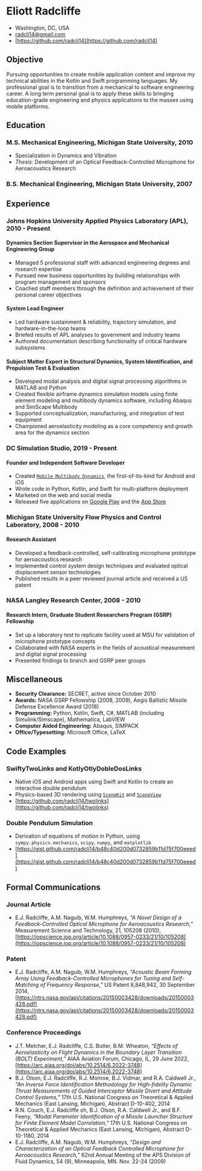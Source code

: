 # Eliott Radcliffe

 * Washington, DC, USA
 * [radcli14@gmail.com](mailto:radcli14@gmail.com)
 * [https://github.com/radcli14](https://github.com/radcli14)


## Objective

Pursuing opportunities to create mobile application content and improve my technical abilities in the Kotlin and Swift programming languages. 
My professional goal is to transition from a mechanical to software engineering career.
A long term personal goal is to apply these skills to bringing education-grade engineering and physics applications to the masses using mobile platforms.


## Education

### M.S. Mechanical Engineering, Michigan State University, 2010
 * Specialization in Dynamics and Vibration
 * _Thesis:_ Development of an Optical Feedback-Controlled Microphone for Aeroacoustics Research

### B.S. Mechanical Engineering, Michigan State University, 2007


## Experience

### Johns Hopkins University Applied Physics Laboratory (APL), 2010 - Present
 
#### Dynamics Section Supervisor in the Aerospace and Mechanical Engineering Group

 * Managed 5 professional staff with advanced engineering degrees and research expertise 
 * Pursued new business opportunities by building relationships with program management and sponsors
 * Coached staff members through the definition and achievement of their personal career objectives
 
#### System Lead Engineer

 * Led hardware sustainment & reliability, trajectory simulation, and hardware-in-the-loop teams
 * Briefed results of APL analyses to government and industry teams
 * Authored documentation describing functionality of critical hardware subsystems   
 
#### Subject Matter Expert in Structural Dynamics, System Identification, and Propulsion Test & Evaluation

 * Developed modal analysis and digital signal processing algorithms in MATLAB and Python
 * Created flexible airframe dynamics simulation models using finite element modeling and multibody dynamics software, including Abaqus and SimScape Multibody
 * Supported conceptualization, manufacturing, and integration of test equipment
 * Championed aeroelasticity modeling as a core competency and growth area for the dynamics section


### DC Simulation Studio, 2019 - Present

#### Founder and Independent Software Developer
 * Created [`Mobile Multibody Dynamics`](https://www.momdyn.com/), the first-of-its-kind for Android and iOS
 * Wrote code in Python, Kotlin, and Swift for multi-platform deployment
 * Marketed on the web and social media
 * Released five applications on [Google Play](https://play.google.com/store/apps/dev?id=8234827172371467507) and the [App Store](https://apps.apple.com/us/developer/eliott-radcliffe/id1477487767)


### Michigan State University Flow Physics and Control Laboratory, 2008 - 2010

#### Research Assistant
 * Developed a feedback-controlled, self-calibrating microphone prototype for aeroacoustics research
 * Implemented control system design techniques and evaluated optical displacement sensor technologies
 * Published results in a peer reviewed journal article and received a US patent


### NASA Langley Research Center, 2008 - 2010

#### Research Intern, Graduate Student Researchers Program (GSRP) Fellowship
 * Set up a laboratory test to replicate facility used at MSU for validation of microphone prototype concepts
 * Collaborated with NASA experts in the fields of acoustical measurement and digital signal processing
 * Presented findings to branch and GSRP peer groups

   
## Miscellaneous

 * __Security Clearance:__ SECRET, active since October 2010
 * __Awards:__ NASA GSRP Fellowship (2008, 2009), Aegis Ballistic Missile Defense Excellence Award (2018)
 * __Programming:__ Python, Kotlin, Swift, C#, MATLAB (including Simulink/Simscape), Mathematica, LabVIEW
 * __Computer Aided Engineering:__ Abaqus, SIMPACK
 * __Office/Typesetting:__ Microsoft Office, LaTeX


## Code Examples

### SwiftyTwoLinks and KotlyOtlyDobleDosLinks

* Native iOS and Android apps using Swift and Kotlin to create an interactive double pendulum
* Physics-based 3D rendering using [`SceneKit`](https://developer.apple.com/documentation/scenekit/) and [`SceneView`](https://github.com/SceneView/sceneview-android)
* [https://github.com/radcli14/twolinks](https://github.com/radcli14/twolinks)


### Double Pendulum Simulation

* Derivation of equations of motion in Python, using `sympy.physics.mechanics`, `scipy`, `numpy`, and `matplotlib`
* [https://gist.github.com/radcli14/b48c40d200d0732859b11d75f700eeed](https://gist.github.com/radcli14/b48c40d200d0732859b11d75f700eeed)


## Formal Communications

### Journal Article

 * E.J. Radcliffe, A.M. Naguib, W.M. Humphreys, _“A Novel Design of a Feedback-Controlled Optical Microphone for Aeroacoustics Research,”_ Measurement Science and Technology, 21, 105208 (2010), 
[https://iopscience.iop.org/article/10.1088/0957-0233/21/10/105208](https://iopscience.iop.org/article/10.1088/0957-0233/21/10/105208)


### Patent

 * E.J. Radcliffe, A.M. Naguib, W.M. Humphreys, _“Acoustic Beam Forming Array Using Feedback-Controlled Microphones for Tuning and Self-Matching of Frequency Response,”_ US Patent 8,848,942, 30 September 2014,
[https://ntrs.nasa.gov/api/citations/20150003428/downloads/20150003428.pdf](https://ntrs.nasa.gov/api/citations/20150003428/downloads/20150003428.pdf)


### Conference Proceedings

 * J.T. Melcher, E.J. Radcliffe, C.S. Butler, B.M. Wheaton, _“Effects of Aeroelasticity on Flight Dynamics in the Boundary Layer Transition (BOLT) Experiment,”_ AIAA Aviation Forum, Chicago, IL, 29 June 2022, [https://arc.aiaa.org/doi/abs/10.2514/6.2022-3748](https://arc.aiaa.org/doi/abs/10.2514/6.2022-3748)
 * B.J. Olson, E.J. Radcliffe, R.J. Monroe, B.J. Vidmar, and R.A. Caldwell Jr., _“An Inverse Force Identification Methodology for High-fidelity Dynamic Thrust Measurements of Guided Interceptor Missile Divert and Attitude Control Systems,”_ 17th U.S. National Congress on Theoretical & Applied Mechanics (East Lansing, Michigan), Abstract D-10-402, 2014
 * R.N. Couch, E.J. Radcliffe oh, B.J. Olson, R.A. Caldwell Jr., and B.F. Feeny, _“Modal Parameter Identification of a Missile Launcher Structure for Finite Element Model Correlation,”_ 17th U.S. National Congress on Theoretical & Applied Mechanics (East Lansing, Michigan), Abstract D-10-1180, 2014
 * E.J. Radcliffe, A.M. Naguib, W.M. Humphreys, _“Design and Characterization of an Optical Feedback Controlled Microphone for Aeroacoustics Research,”_ 62nd Annual Meeting of the APS Division of Fluid Dynamics, 54 (9), Minneapolis, MN. Nov. 22-24 (2009)
 
